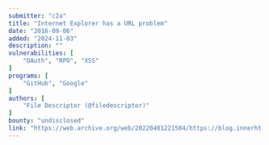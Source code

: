 ```yaml
---
submitter: "c2a"
title: "Internet Explorer has a URL problem"
date: "2016-09-06"
added: "2024-11-03"
description: ""
vulnerabilities: [
    "OAuth", "RPO", "XSS"
]
programs: [
    "GitHub", "Google"
]
authors: [
    "File Descriptor (@filedescriptor)"
]
bounty: "undisclosed"
link: "https://web.archive.org/web/20220401221504/https://blog.innerht.ml/internet-explorer-has-a-url-problem/"
---
```




